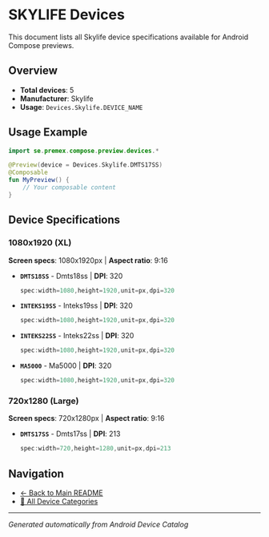 # SKYLIFE Devices

This document lists all Skylife device specifications available for Android Compose previews.

## Overview

- **Total devices**: 5
- **Manufacturer**: Skylife
- **Usage**: `Devices.Skylife.DEVICE_NAME`

## Usage Example

```kotlin
import se.premex.compose.preview.devices.*

@Preview(device = Devices.Skylife.DMTS17SS)
@Composable
fun MyPreview() {
    // Your composable content
}
```

## Device Specifications

### 1080x1920 (XL)

**Screen specs**: 1080x1920px | **Aspect ratio**: 9:16

- **`DMTS18SS`** - Dmts18ss | **DPI**: 320
  ```kotlin
  spec:width=1080,height=1920,unit=px,dpi=320
  ```

- **`INTEKS19SS`** - Inteks19ss | **DPI**: 320
  ```kotlin
  spec:width=1080,height=1920,unit=px,dpi=320
  ```

- **`INTEKS22SS`** - Inteks22ss | **DPI**: 320
  ```kotlin
  spec:width=1080,height=1920,unit=px,dpi=320
  ```

- **`MA5000`** - Ma5000 | **DPI**: 320
  ```kotlin
  spec:width=1080,height=1920,unit=px,dpi=320
  ```

### 720x1280 (Large)

**Screen specs**: 720x1280px | **Aspect ratio**: 9:16

- **`DMTS17SS`** - Dmts17ss | **DPI**: 213
  ```kotlin
  spec:width=720,height=1280,unit=px,dpi=213
  ```

## Navigation

- [← Back to Main README](../../README.md)
- [📱 All Device Categories](../README.md)

---
*Generated automatically from Android Device Catalog*
